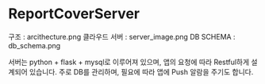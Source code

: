 # ReportCoverServer

구조 : arcithecture.png 
클라우드 서버 : server_image.png
DB SCHEMA : db_schema.png

서버는 python + flask + mysql로 이루어져 있으며,
앱의 요청에 따라 Restful하게 설계되어 있습니다.
주로 DB를 관리하며, 필요에 따라 앱에 Push 알람을 주기도 합니다.

